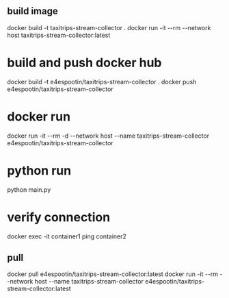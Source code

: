 

## build image
docker build -t taxitrips-stream-collector .
docker run -it --rm --network host taxitrips-stream-collector:latest
# build and push docker hub
docker build -t e4espootin/taxitrips-stream-collector .
docker push e4espootin/taxitrips-stream-collector



# docker run
docker run -it --rm -d --network host --name taxitrips-stream-collector e4espootin/taxitrips-stream-collector 
# python run
python main.py 

# verify connection
docker exec -it container1 ping container2

## pull
docker pull e4espootin/taxitrips-stream-collector:latest
docker run -it --rm --network host --name taxitrips-stream-collector e4espootin/taxitrips-stream-collector:latest 